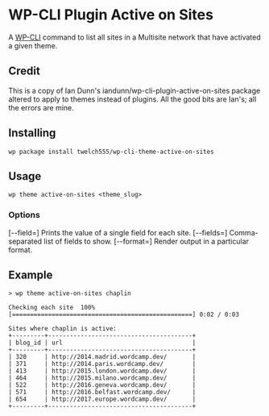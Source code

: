 WP-CLI Plugin Active on Sites
===============================

A [WP-CLI](http://wp-cli.org/) command to list all sites in a Multisite network that have activated a given theme.

## Credit
This is a copy of Ian Dunn's iandunn/wp-cli-plugin-active-on-sites package altered to apply to themes instead of plugins. All the good bits are Ian's; all the errors are mine.

## Installing

`wp package install twelch555/wp-cli-theme-active-on-sites`

## Usage

`wp theme active-on-sites <theme_slug>`

### Options
[--field=<field>]
	Prints the value of a single field for each site.
[--fields=<fields>]
        Comma-separated list of fields to show.
[--format=<format>]
        Render output in a particular format.

## Example

```shell
> wp theme active-on-sites chaplin

Checking each site  100% [==================================================] 0:02 / 0:03

Sites where chaplin is active:
+---------+----------------------------------------+
| blog_id | url                                    |
+---------+----------------------------------------+
| 320     | http://2014.madrid.wordcamp.dev/       |
| 371     | http://2014.paris.wordcamp.dev/        |
| 413     | http://2015.london.wordcamp.dev/       |
| 464     | http://2015.milano.wordcamp.dev/       |
| 522     | http://2016.geneva.wordcamp.dev/       |
| 571     | http://2016.belfast.wordcamp.dev/      |
| 654     | http://2017.europe.wordcamp.dev/       |
+---------+----------------------------------------+
```
